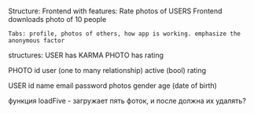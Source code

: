 # 



Structure:
    Frontend with features:
        Rate photos of USERS
    Frontend downloads photo of 10 people
    
    Tabs: profile, photos of others, how app is working. emphasize the anonymous factor
        
structures:
    USER has
        KARMA
        PHOTO
            has rating
            
            
PHOTO 
    id
    user (one to many relationship)
    active (bool)
    rating
    
    
USER 
    id
    name
    email
    password
    photos
    gender
    age (date of birth)


функция loadFive - загружает пять фоток, и после должна их удалять? 
